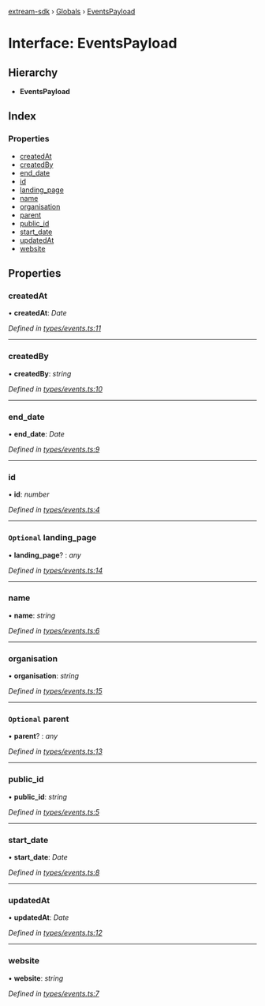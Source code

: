 [extream-sdk](../README.md) › [Globals](../globals.md) › [EventsPayload](eventspayload.md)

# Interface: EventsPayload

## Hierarchy

* **EventsPayload**

## Index

### Properties

* [createdAt](eventspayload.md#createdat)
* [createdBy](eventspayload.md#createdby)
* [end_date](eventspayload.md#end_date)
* [id](eventspayload.md#id)
* [landing_page](eventspayload.md#optional-landing_page)
* [name](eventspayload.md#name)
* [organisation](eventspayload.md#organisation)
* [parent](eventspayload.md#optional-parent)
* [public_id](eventspayload.md#public_id)
* [start_date](eventspayload.md#start_date)
* [updatedAt](eventspayload.md#updatedat)
* [website](eventspayload.md#website)

## Properties

###  createdAt

• **createdAt**: *Date*

*Defined in [types/events.ts:11](https://github.com/Extream-SaaS/ex-sdk/blob/1abcccc/types/events.ts#L11)*

___

###  createdBy

• **createdBy**: *string*

*Defined in [types/events.ts:10](https://github.com/Extream-SaaS/ex-sdk/blob/1abcccc/types/events.ts#L10)*

___

###  end_date

• **end_date**: *Date*

*Defined in [types/events.ts:9](https://github.com/Extream-SaaS/ex-sdk/blob/1abcccc/types/events.ts#L9)*

___

###  id

• **id**: *number*

*Defined in [types/events.ts:4](https://github.com/Extream-SaaS/ex-sdk/blob/1abcccc/types/events.ts#L4)*

___

### `Optional` landing_page

• **landing_page**? : *any*

*Defined in [types/events.ts:14](https://github.com/Extream-SaaS/ex-sdk/blob/1abcccc/types/events.ts#L14)*

___

###  name

• **name**: *string*

*Defined in [types/events.ts:6](https://github.com/Extream-SaaS/ex-sdk/blob/1abcccc/types/events.ts#L6)*

___

###  organisation

• **organisation**: *string*

*Defined in [types/events.ts:15](https://github.com/Extream-SaaS/ex-sdk/blob/1abcccc/types/events.ts#L15)*

___

### `Optional` parent

• **parent**? : *any*

*Defined in [types/events.ts:13](https://github.com/Extream-SaaS/ex-sdk/blob/1abcccc/types/events.ts#L13)*

___

###  public_id

• **public_id**: *string*

*Defined in [types/events.ts:5](https://github.com/Extream-SaaS/ex-sdk/blob/1abcccc/types/events.ts#L5)*

___

###  start_date

• **start_date**: *Date*

*Defined in [types/events.ts:8](https://github.com/Extream-SaaS/ex-sdk/blob/1abcccc/types/events.ts#L8)*

___

###  updatedAt

• **updatedAt**: *Date*

*Defined in [types/events.ts:12](https://github.com/Extream-SaaS/ex-sdk/blob/1abcccc/types/events.ts#L12)*

___

###  website

• **website**: *string*

*Defined in [types/events.ts:7](https://github.com/Extream-SaaS/ex-sdk/blob/1abcccc/types/events.ts#L7)*
